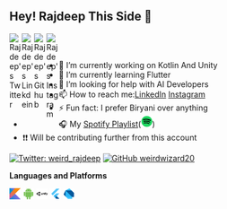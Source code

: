 ## Hey! Rajdeep This Side 👋



<a href="https://twitter.com/weird_rajdeep">
  <img align="left" alt="Rajdeep's Twitter" width="22px" src="https://cdn.jsdelivr.net/npm/simple-icons@v3/icons/twitter.svg" />
</a>
<a href="https://linkedin.com/in/rajdeep-banerjee-a3b24618b">
  <img align="left" alt="Rajdeep's Linkdein" width="22px" src="https://cdn.jsdelivr.net/npm/simple-icons@v3/icons/linkedin.svg" />
</a>
<a href="https://github.com/weirdwizard20">
  <img align="left" alt="Rajdeep's Github" width="22px" src="https://cdn.jsdelivr.net/npm/simple-icons@v3/icons/github.svg" />
</a>
<a href="https://instagram.com/ig_weirdwizard/">
  <img align="left" alt="Rajdeep's Instagram" width="22px" src="https://cdn.jsdelivr.net/npm/simple-icons@v3/icons/instagram.svg" />
</a>


<br/>
<br/>

- 🔭 I’m currently working on Kotlin And Unity 
- 🌱 I’m currently learning Flutter
- 🤔 I’m looking for help with AI Developers
- 📫 How to reach me:[LinkedIn](https://www.linkedin.com/in/rajdeep-banerjee-a3b24618b/)      [Instagram](https://www.instagram.com/ig_weirdwizard/?igshid=bfm00lit1mpd)
- ⚡ Fun fact: I prefer Biryani over anything 
- 🎧 My [Spotify Playlist](https://open.spotify.com/playlist/2ALGdrm5TlebOTKFKTKoj5?si=enkFV7uvSfebjxj3nT_nYw)(<code><img height="20" src="https://raw.githubusercontent.com/github/explore/80688e429a7d4ef2fca1e82350fe8e3517d3494d/topics/spotify/spotify.png"></code>) 
- ❗❗ Will be contributing further from this account


[![Twitter: weird_rajdeep](https://img.shields.io/twitter/follow/weird_rajdeep?style=social)](https://twitter.com/weird_rajdeep)
[![GitHub weirdwizard20](https://img.shields.io/github/followers/weirdwizard20?label=follow&style=social)](https://github.com/weirdwizard20)



**Languages and Platforms**  

<code><img height="20" src="https://raw.githubusercontent.com/github/explore/80688e429a7d4ef2fca1e82350fe8e3517d3494d/topics/kotlin/kotlin.png"></code>
<code><img height="20" src="https://raw.githubusercontent.com/github/explore/80688e429a7d4ef2fca1e82350fe8e3517d3494d/topics/android/android.png"></code>
<code><img height="20" src="https://raw.githubusercontent.com/github/explore/80688e429a7d4ef2fca1e82350fe8e3517d3494d/topics/unity/unity.png"></code>
<code><img height="20" src="https://raw.githubusercontent.com/github/explore/80688e429a7d4ef2fca1e82350fe8e3517d3494d/topics/flutter/flutter.png"></code>
<code><img height="20" src="https://raw.githubusercontent.com/github/explore/80688e429a7d4ef2fca1e82350fe8e3517d3494d/topics/dart/dart.png"></code>
   



</div>
